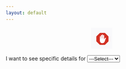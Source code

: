 ```yaml
---
layout: default
---
```

<p align='center'>
    <img src="hello.png" />
</p>

I want to see specific details for <label for="map_selection"></label>
<select id="map_selection" name="registration">
    <option value="select_region" selected="selected">---Select---</option>
    <option value="map1">Europe</option>
    <option value="map2">East Asia</option>
</select>

<p id='image1' align='center' style="display: none;">
    <img src="images/proportions_combined.png" alt="Image for Europe"/>
</p>

<p id='image2' align='center' style="display: none;">
    <img src="images/proportions.png" alt="Image for East Asia"/>
</p>

<br>

<script src='javascript.js'></script>


